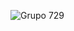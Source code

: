 ![Grupo 729](https://github.com/Juan-Sebastian-Rios-Martinez/juan-sebastian-rios-martinez/assets/47394043/e16a6bd2-ef90-4a5d-84dc-c95357a9f48c)
